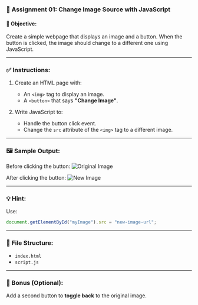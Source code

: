 ### 📝 **Assignment 01: Change Image Source with JavaScript**

#### 🎯 Objective:

Create a simple webpage that displays an image and a button. When the button is clicked, the image should change to a different one using JavaScript.

---

### ✅ **Instructions:**

1. Create an HTML page with:

   * An `<img>` tag to display an image.
   * A `<button>` that says **"Change Image"**.

2. Write JavaScript to:

   * Handle the button click event.
   * Change the `src` attribute of the `<img>` tag to a different image.

---

### 🖼️ **Sample Output:**

Before clicking the button:
![Original Image](https://via.placeholder.com/150)

After clicking the button:
![New Image](https://via.placeholder.com/150/0000FF/808080)

---

### 💡 **Hint:**

Use:

```javascript
document.getElementById("myImage").src = "new-image-url";
```

---

### 📁 File Structure:

* `index.html`
* `script.js`

---

### 🚀 Bonus (Optional):

Add a second button to **toggle back** to the original image.
